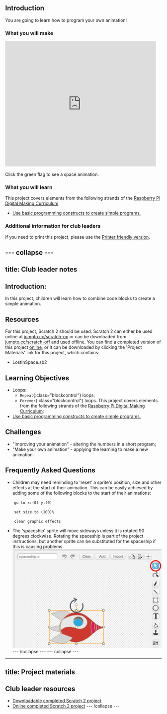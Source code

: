 ## Introduction

You are going to learn how to program your own animation!

### What you will make

<div class="scratch-preview">
  <iframe allowtransparency="true" width="485" height="402" src="https://scratch.mit.edu/projects/embed/26818098/?autostart=false" frameborder="0"></iframe>
</div>

Click the green flag to see a space animation.

### What you will learn

This project covers elements from the following strands of the [Raspberry Pi Digital Making Curriculum](http://rpf.io/curriculum):

+ [Use basic programming constructs to create simple programs.](https://www.raspberrypi.org/curriculum/programming/creator)

### Additional information for club leaders

If you need to print this project, please use the [Printer friendly version](https://projects.raspberrypi.org/en/projects/lost-in-space/print).

--- collapse ---
---
title: Club leader notes
---
## Introduction:
In this project, children will learn how to combine code blocks to create a simple animation.
## Resources
For this project, Scratch 2 should be used. Scratch 2 can either be used online at [jumpto.cc/scratch-on](http://jumpto.cc/scratch-on) or can be downloaded from [jumpto.cc/scratch-off](http://jumpto.cc/scratch-off) and used offline.
You can find a completed version of this project <a href="http://scratch.mit.edu/projects/26818098/#editor">online</a>, or it can be downloaded by clicking the 'Project Materials' link for this project, which contains:
+ LostInSpace.sb2
## Learning Objectives
+ Loops:
    + `Repeat`{:class="blockcontrol"} loops;
    + `Forever`{:class="blockcontrol"} loops.
This project covers elements from the following strands of the [Raspberry Pi Digital Making Curriculum](http://rpf.io/curriculum):
+ [Use basic programming constructs to create simple programs.](https://www.raspberrypi.org/curriculum/programming/creator)
## Challenges
+ "Improving your animation" - altering the numbers in a short program;
+ "Make your own animation" - applying the learning to make a new animation.
## Frequently Asked Questions
+ Children may need reminding to 'reset' a sprite's position, size and other effects at the start of their animation. This can be easily achieved by adding some of the following blocks to the start of their animations:

```blocks
    go to x:(0) y:(0)
```

```blocks
    set size to (100)%
```

```blocks
    clear graphic effects
```

+ The 'spaceship' sprite will move sideways unless it is rotated 90 degrees clockwise. Rotating the spaceship is part of the project instructions, but another sprite can be substituted for the spaceship if this is causing problems.
    ![screenshot](images/space-rotate.png)
--- /collapse ---
--- collapse ---
---
title: Project materials
---
## Club leader resources
* [Downloadable completed Scratch 2 project](resources/LostInSpace.sb2)
* [Online completed Scratch 2 project](http://scratch.mit.edu/projects/26818098/#editor)
--- /collapse ---

